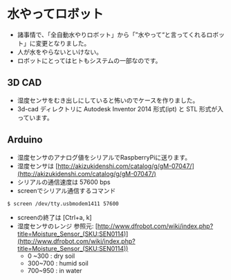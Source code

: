 # 水やってロボット
- 諸事情で、「全自動水やりロボット」から「”水やって“と言ってくれるロボット」に変更となりました。
- 人が水をやらないといけない。
- ロボットにとってはヒトもシステムの一部なのです。


## 3D CAD
- 湿度センサをむき出しにしていると怖いのでケースを作りました。
- 3d-cad ディレクトリに Autodesk Inventor 2014 形式(ipt) と STL 形式が入っています。

## Arduino
- 湿度センサのアナログ値をシリアルでRaspberryPiに送ります。
- 湿度センサは [http://akizukidenshi.com/catalog/g/gM-07047/](http://akizukidenshi.com/catalog/g/gM-07047/)
- シリアルの通信速度は 57600 bps
- screenでシリアル通信するコマンド
```
$ screen /dev/tty.usbmodem1411 57600
```
   - screenの終了は [Ctrl+a, k]
- 湿度センサのレンジ 参照元: [http://www.dfrobot.com/wiki/index.php?title=Moisture_Sensor_(SKU:SEN0114)](http://www.dfrobot.com/wiki/index.php?title=Moisture_Sensor_(SKU:SEN0114))
   - 0 ~300 : dry soil
   - 300~700 : humid soil
   - 700~950 : in water

